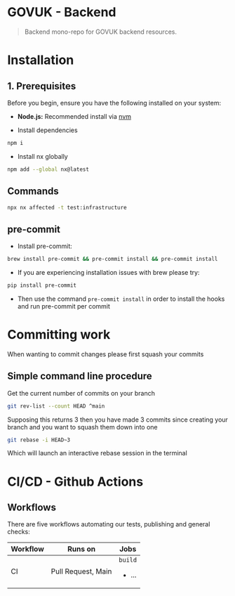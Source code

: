 # GOVUK - Backend 

> Backend mono-repo for GOVUK backend resources. 

# Installation

## 1. Prerequisites

Before you begin, ensure you have the following installed on your system:

* **Node.js:** Recommended install via [nvm](https://github.com/nvm-sh/nvm)


* Install dependencies

```bash
npm i
```

* Install nx globally

```bash
npm add --global nx@latest
```

## Commands

```bash
npx nx affected -t test:infrastructure
```

## pre-commit

* Install pre-commit:

```bash
brew install pre-commit && pre-commit install && pre-commit install
```

* If you are experiencing installation issues with brew please try:

```bash
pip install pre-commit
```

* Then use the command `pre-commit install` in order to install the hooks and run pre-commit per commit

# Committing work

When wanting to commit changes please first squash your commits

## Simple command line procedure
Get the current number of commits on your branch

```bash
git rev-list --count HEAD ^main
```

Supposing this returns 3 then you have made 3 commits since creating your branch and you want to squash them down into one

```bash
git rebase -i HEAD~3
```
Which will launch an interactive rebase session in the terminal

# CI/CD - Github Actions

## Workflows

There are five workflows automating our tests, publishing and general checks:

| Workflow | Runs on | Jobs |
| -------- | ------- | ---- |
| CI | Pull Request, Main | `build`  <ul><li>...</li></ul> |
